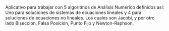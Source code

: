 Aplicativo para trabajar con 5 algoritmos de Análisis Numérico definidos así: Uno para soluciones de sistemas de ecuaciones lineales y 4 para soluciones de ecuaciones no lineales. Los cuales son Jacobi, y por otro lado Bisección, Falsa Posición, Punto Fijo y Newton-Raphson.
